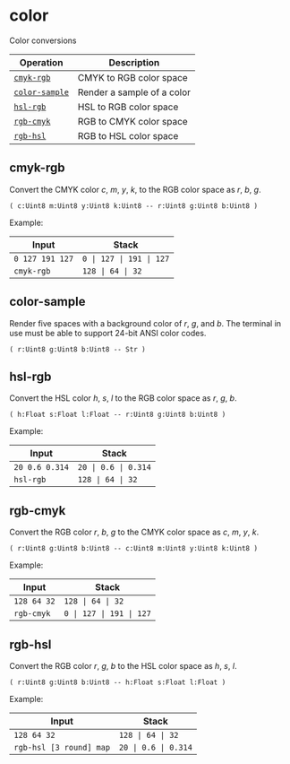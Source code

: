 <!-- Document generated by "gen-doc"; DO NOT EDIT -->
# color

Color conversions

| Operation                | Description
|--------------------------|---------------
| [`cmyk-rgb`](#cmyk-rgb)  | CMYK to RGB color space
| [`color-sample`](#color-sample) | Render a sample of a color
| [`hsl-rgb`](#hsl-rgb)    | HSL to RGB color space
| [`rgb-cmyk`](#rgb-cmyk)  | RGB to CMYK color space
| [`rgb-hsl`](#rgb-hsl)    | RGB to HSL color space


## cmyk-rgb

Convert the CMYK color *c*, *m*, *y*, *k*, to the RGB color space as *r*, *b*,
*g*.

```
( c:Uint8 m:Uint8 y:Uint8 k:Uint8 -- r:Uint8 g:Uint8 b:Uint8 )
```

Example:

<!-- test: cmyk-rgb -->

| Input           | Stack
|-----------------|---------------
| `0 127 191 127` | `0 \| 127 \| 191 \| 127`
| `cmyk-rgb     ` | `128 \| 64 \| 32`

## color-sample

Render five spaces with a background color of *r*, *g*, and *b*. The
terminal in use must be able to support 24-bit ANSI color codes.

```
( r:Uint8 g:Uint8 b:Uint8 -- Str )
```


## hsl-rgb

Convert the HSL color *h*, *s*, *l* to the RGB color space as *r*, *g*, *b*.

```
( h:Float s:Float l:Float -- r:Uint8 g:Uint8 b:Uint8 )
```

Example:

<!-- test: hsl-rgb -->

| Input          | Stack
|----------------|---------------
| `20 0.6 0.314` | `20 \| 0.6 \| 0.314`
| `hsl-rgb     ` | `128 \| 64 \| 32`

## rgb-cmyk

Convert the RGB color *r*, *b*, *g* to the CMYK color space as *c*, *m*, *y*,
*k*.

```
( r:Uint8 g:Uint8 b:Uint8 -- c:Uint8 m:Uint8 y:Uint8 k:Uint8 )
```

Example:

<!-- test: rgb-cmyk -->

| Input       | Stack
|-------------|---------------
| `128 64 32` | `128 \| 64 \| 32`
| `rgb-cmyk ` | `0 \| 127 \| 191 \| 127`

## rgb-hsl

Convert the RGB color *r*, *g*, *b* to the HSL color space as *h*, *s*, *l*.

```
( r:Uint8 g:Uint8 b:Uint8 -- h:Float s:Float l:Float )
```

Example:

<!-- test: rgb-hsl -->

| Input                   | Stack
|-------------------------|---------------
| `128 64 32            ` | `128 \| 64 \| 32`
| `rgb-hsl [3 round] map` | `20 \| 0.6 \| 0.314`
